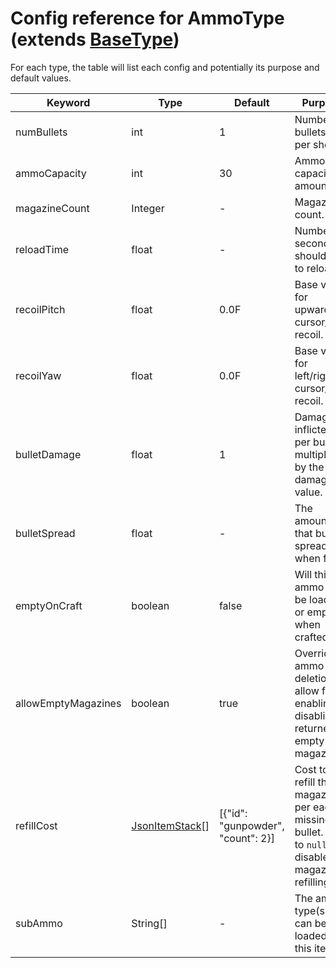 # Config reference for AmmoType (extends [BaseType](BaseType.md))

For each type, the table will list each config and potentially its purpose and default values.

| Keyword             | Type                                | Default                            | Purpose                                                                                             |
|---------------------|-------------------------------------|------------------------------------|-----------------------------------------------------------------------------------------------------|
| numBullets          | int                                 | 1                                  | Number of bullets fired per shot.                                                                   |
| ammoCapacity        | int                                 | 30                                 | Ammo capacity amount.                                                                               |
| magazineCount       | Integer                             | -                                  | Magazine count.                                                                                     |
| reloadTime          | float                               | -                                  | Number of seconds it should take to reload.                                                         |
| recoilPitch         | float                               | 0.0F                               | Base value for upwards cursor/view recoil.                                                          |
| recoilYaw           | float                               | 0.0F                               | Base value for left/right cursor/view recoil.                                                       |
| bulletDamage        | float                               | 1                                  | Damage inflicted per bullet, multiplied by the gun damage value.                                    |
| bulletSpread        | float                               | -                                  | The amount that bullets spread out when fired.                                                      |
| emptyOnCraft        | boolean                             | false                              | Will this ammo item be loaded or empty when crafted?                                                |
| allowEmptyMagazines | boolean                             | true                               | Override ammo deletion, to allow for enabling or disabling of returned empty magazines.             |
| refillCost          | [JsonItemStack](JsonItemStack.md)[] | \[{"id": "gunpowder", "count": 2}] | Cost to refill this magazine, per each missing bullet. Set to `null` to disable magazine refilling. |
| subAmmo             | String[]                            | -                                  | The ammo type(s) that can be loaded into this item.                                                 |